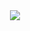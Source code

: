 <div align="center">
  <img src="https://skillicons.dev/icons?i=html,css,js,ts,bootstrap,react,angular,nextjs,nodejs,npm,express,mongodb,git,github,vscode,vscodium,webstorm,figma,blender" />
</div>
